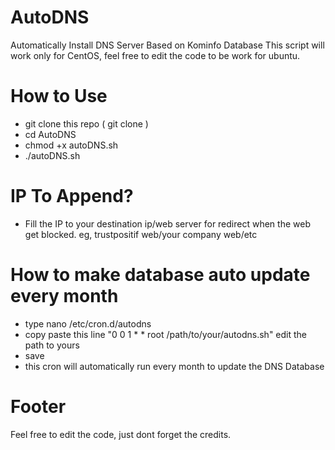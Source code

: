 # AutoDNS
Automatically Install DNS Server Based on Kominfo Database
This script will work only for CentOS, feel free to edit the code to be work for ubuntu.

# How to Use
- git clone this repo ( git clone )
- cd AutoDNS
- chmod +x autoDNS.sh
- ./autoDNS.sh

# IP To Append?
- Fill the IP to your destination ip/web server for redirect when the web get blocked. eg, trustpositif web/your company web/etc

# How to make database auto update every month
- type nano /etc/cron.d/autodns
- copy paste this line "0 0 1 * * root /path/to/your/autodns.sh" edit the path to yours
- save
- this cron will automatically run every month to update the DNS Database

# Footer
Feel free to edit the code, just dont forget the credits.
